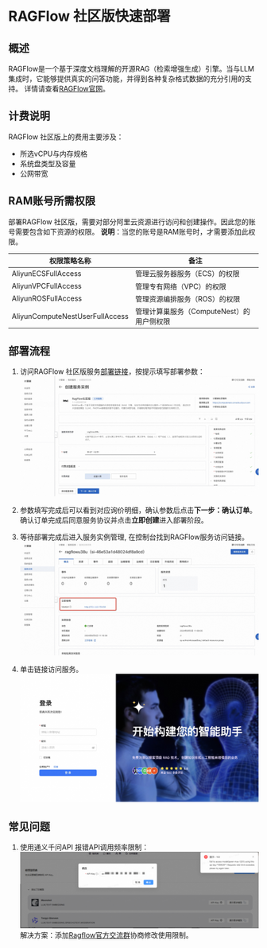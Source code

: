 # RAGFlow 社区版快速部署

## 概述
RAGFlow是一个基于深度文档理解的开源RAG（检索增强生成）引擎。当与LLM集成时，它能够提供真实的问答功能，并得到各种复杂格式数据的充分引用的支持。 详情请查看[RAGFlow官网](https://ragflow.io)。


## 计费说明
RAGFlow 社区版上的费用主要涉及：

- 所选vCPU与内存规格
- 系统盘类型及容量
- 公网带宽


## RAM账号所需权限
部署RAGFlow 社区版，需要对部分阿里云资源进行访问和创建操作。因此您的账号需要包含如下资源的权限。
  **说明**：当您的账号是RAM账号时，才需要添加此权限。

| 权限策略名称                          | 备注                                 |
|---------------------------------|------------------------------------|
| AliyunECSFullAccess             | 管理云服务器服务（ECS）的权限                   |
| AliyunVPCFullAccess             | 管理专有网络（VPC）的权限                     |
| AliyunROSFullAccess             | 管理资源编排服务（ROS）的权限                   |
| AliyunComputeNestUserFullAccess | 管理计算巢服务（ComputeNest）的用户侧权限         |

## 部署流程

1. 访问RAGFlow 社区版服务[部署链接](https://computenest.console.aliyun.com/service/instance/create/cn-hangzhou?type=user&ServiceId=service-06cfae29e2e949b5900c)，按提示填写部署参数：
  ![image.png](1.jpg)

2. 参数填写完成后可以看到对应询价明细，确认参数后点击**下一步：确认订单**。确认订单完成后同意服务协议并点击**立即创建**进入部署阶段。 
3. 等待部署完成后进入服务实例管理, 在控制台找到RAGFlow服务访问链接。
  ![image.png](2.jpg)
4. 单击链接访问服务。
  ![image.png](3.jpg)

## 常见问题
1. 使用通义千问API 报错API调用频率限制：
  ![image.png](faq_1.png)
  解决方案：添加[Ragflow官方交流群](https://github.com/infiniflow/ragflow/blob/main/README_zh.md)协商修改使用限制。